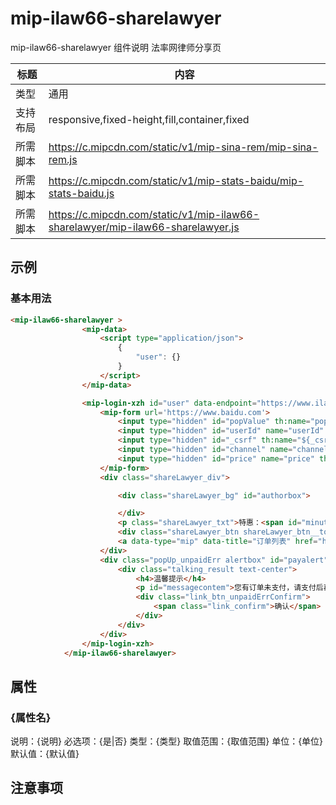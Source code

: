 # mip-ilaw66-sharelawyer

mip-ilaw66-sharelawyer 组件说明
法率网律师分享页

标题|内容
----|----
类型|通用
支持布局|responsive,fixed-height,fill,container,fixed
所需脚本|https://c.mipcdn.com/static/v1/mip-sina-rem/mip-sina-rem.js
所需脚本|https://c.mipcdn.com/static/v1/mip-stats-baidu/mip-stats-baidu.js
所需脚本|https://c.mipcdn.com/static/v1/mip-ilaw66-sharelawyer/mip-ilaw66-sharelawyer.js

## 示例

### 基本用法
```html
<mip-ilaw66-sharelawyer >
				<mip-data>
					<script type="application/json">
						{
							"user": {}
						}
					</script>
				</mip-data>

				<mip-login-xzh id="user" data-endpoint="https://www.ilaw66.com/jasmine/baidusearch/authorize2" data-client-id="X6AyjqI3QaDevHbWrwEp2VZnyc91TTNm" on="login:comment.login logout:comment.exit logout:comment.error">
					<mip-form url='https://www.baidu.com'>
						<input type="hidden" id="popValue" th:name="popValue" th:value="${popValue}" />
						<input type="hidden" id="userId" name="userId" th:value="${session.userId}" />
						<input type="hidden" id="_csrf" th:name="${_csrf.parameterName}" th:value="${_csrf.token}" />
						<input type="hidden" id="channel" name="channel" value="baidusearch" />
						<input type="hidden" id="price" name="price" th:value="${price}" />
					</mip-form>
					<div class="shareLawyer_div">

						<div class="shareLawyer_bg" id="authorbox">

						</div>
						<p class="shareLawyer_txt">特惠：<span id="minutes"></span>元/分钟 (<del>原价8元</del>) 总时长少于60秒免费</p>
						<div class="shareLawyer_btn shareLawyer_btn__toask">开始咨询</div>
						<a data-type="mip" data-title="订单列表" href="https://m.baidu.com/mip/c/s/www.ilaw66.com/jasmine/baidusearch"><div class="shareLawyer_btn shareLawyer_btn__toindex">返回首页</div></a>
					</div>
					<div class="popUp_unpaidErr alertbox" id="payalert">
						<div class="talking_result text-center">
							<h4>温馨提示</h4>
							<p id="messagecontem">您有订单未支付，请支付后再咨询</p>
							<div class="link_btn_unpaidErrConfirm">
								<span class="link_confirm">确认</span>
							</div>
						</div>
					</div>
				</mip-login-xzh>
			</mip-ilaw66-sharelawyer>
```

## 属性

### {属性名}

说明：{说明}
必选项：{是|否}
类型：{类型}
取值范围：{取值范围}
单位：{单位}
默认值：{默认值}

## 注意事项

